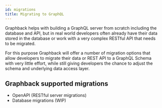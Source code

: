 ```yaml
---
id: migrations
title: Migrating to GraphQL
---
```


Graphback helps with building a GraphQL server from scratch including the database and API,
but in real world developers often already have their data stored in the database or work 
with a very complex RESTful API that needs to be migrated. 

For this purpose Graphback will offer a number of migration options that allow developers to 
migrate their data or REST API to a GraphQL Schema with very little effort, while still giving developers 
the chance to adjust the schema and underlying data access layer. 

## Graphback supported migrations

- OpenAPI (RESTful server migrations)
- Database migrations (WIP)

